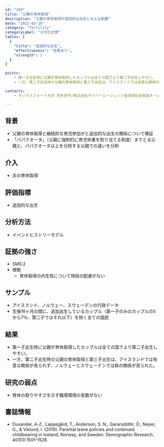 ```yaml
---
id: "104"
title: "父親の育休取得"
description: "父親の育休取得が追加的な出生に与える影響"
date: "2022-03-10"
category: "fertility"
categoryLabel: "少子化対策"
tables: [
  {
    "title": "追加的な出生",
    "effectiveness": "効果あり",
    "strength": 2
  }
]

points:
    - 第一子出生時に父親が育休取得したカップルは全ての国でより第二子出生しやすい。
    - 一方、第二子出生時の父親の育休取得と第三子出生は、アイスランドでは有意な関係が見られず、ノルウェーとスウェーデンでは負の関係が見られた。

contacts:
    - オックスフォード大学 茂木良平/株式会社サイバーエージェント経済学社会実装チーム

---
```


## 背景
- 父親の育休取得と継続的な育児参加がと追加的な出生の関係について検証
- 「パパクオータ」（父親に強制的に育児休業を割り当てる制度）までとる父親と、パパクオータ以上を分担する父親での違いを分析

## 介入
- 夫の育休取得

## 評価指標
- 追加的な出生

## 分析方法
- イベントヒストリーモデル

## 証拠の強さ
- SMS:2
- 根拠 
    - 育休取得の内生性について特段の配慮がない

## サンプル
- アイスランド、ノルウェー、スウェーデンの行政データ
- 生後18ヶ月の間に、追加出生しているカップル（第一子のみのカップルの5から7％、第二子ではそれ以下）を除く全ての国民

## 結果
- 第一子出生時に父親が育休取得したカップルは全ての国でより第二子出生しやすい。
- 一方、第二子出生時の父親の育休取得と第三子出生は、アイスランドでは有意な関係が見られず、ノルウェーとスウェーデンでは負の関係が見られた。

## 研究の弱点
- 育休の取りやすさを示す職場環境の変数がない

## 書誌情報
- Duvander, A-Z., Lappegård, T., Anderson, S. N., Gararsdóttir, Ó., Neyer, G., & Viklund, I. (2019). Parental leave policies and continued childbearing in Iceland, Norway, and Sweden. Demographic Research, 40(51):1501–1528.